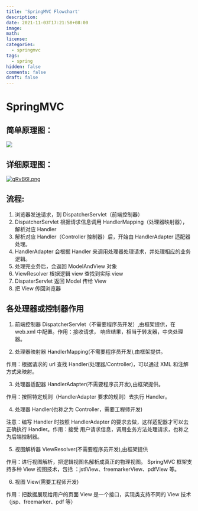 ```yaml
---
title: 'SpringMVC Flowchart'
description:
date: 2021-11-03T17:21:58+08:00
image:
math:
license:
categories:
  - springmvc
tags:
  - spring
hidden: false
comments: false
draft: false
---
```


# SpringMVC

## 简单原理图：

![](https://s1.ax1x.com/2020/07/04/Nxg2RI.png#height=369&id=SvwHh&originHeight=369&originWidth=804&originalType=binary&status=done&style=none&width=804)

## 详细原理图：

​[![gRvB6I.png](https://z3.ax1x.com/2021/05/17/gRvB6I.png)](https://imgtu.com/i/gRvB6I)

## 流程:

1. 浏览器发送请求，到 DispatcherServlet（前端控制器）
2. DispatcherServlet 根据请求信息调用 HandlerMapping（处理器映射器），解析对应 Handler
3. 解析对应 Handler（Controller 控制器）后，开始由 HandlerAdapter 适配器处理。
4. HandlerAdapter 会根据 Handler 来调用处理器处理请求，并处理相应的业务逻辑。
5. 处理完业务后，会返回 ModelAndView 对象
6. ViewResolver 根据逻辑 view 查找到实际 view
7. DispaterServlet 返回 Model 传给 View
8. 把 View 传回浏览器

## 各处理器或控制器作用

1. 前端控制器 DispatcherServlet（不需要程序员开发）,由框架提供，在 web.xml 中配置。作用：接收请求，
   响应结果，相当于转发器，中央处理器。

2. 处理器映射器 HandlerMapping(不需要程序员开发),由框架提供。

作用：根据请求的 url 查找 Handler(处理器/Controller)，可以通过 XML 和注解方式来映射。

3. 处理器适配器 HandlerAdapter(不需要程序员开发),由框架提供。

作用：按照特定规则（HandlerAdapter 要求的规则）去执行 Handler。

4. 处理器 Handler(也称之为 Controller，需要工程师开发)

注意：编写 Handler 时按照 HandlerAdapter 的要求去做，这样适配器才可以去正确执行 Handler。作用：接受
用户请求信息，调用业务方法处理请求，也称之为后端控制器。

5. 视图解析器 ViewResolver(不需要程序员开发),由框架提供

作用：进行视图解析，把逻辑视图名解析成真正的物理视图。 SpringMVC 框架支持多种 View 视图技术，包括
：jstlView、freemarkerView、pdfView 等。

6. 视图 View(需要工程师开发)

作用：把数据展现给用户的页面 View 是一个接口，实现类支持不同的 View 技术（jsp、freemarker、pdf 等）
